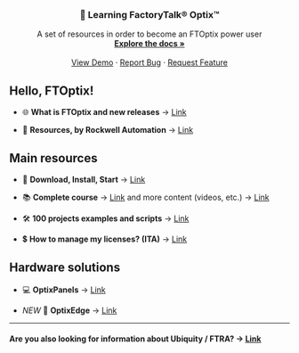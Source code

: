 <!-- PROJECT LOGO -->
<br />
<div align="center">

  <h3 align="center">📘 Learning FactoryTalk® Optix™</h3>

  <p align="center">
    A set of resources in order to become an FTOptix power user
    <br />
    <a href="https://github.com/othneildrew/Best-README-Template"><strong>Explore the docs »</strong></a>
    <br />
    <br />
    <a href="https://github.com/othneildrew/Best-README-Template">View Demo</a>
    &middot;
    <a href="https://github.com/othneildrew/Best-README-Template/issues/new?labels=bug&template=bug-report---.md">Report Bug</a>
    &middot;
    <a href="https://github.com/othneildrew/Best-README-Template/issues/new?labels=enhancement&template=feature-request---.md">Request Feature</a>
  </p>
</div>

<!-- MAIN RESOURCES -->
## Hello, FTOptix!

- 🌐 **What is FTOptix and new releases** → [Link](./chapters/FTOptix_overview.md)

- 🏁 **Resources, by Rockwell Automation** → [Link](https://www.rockwellautomation.com/en-us/support/documentation/technical/capabilities/optix-portfolio.html)

<!-- MAIN RESOURCES -->
## Main resources

- 🚀 **Download, Install, Start** → [Link](./chapters/Download_install_start.md)

- 📚 **Complete course** →  [Link](https://github.com/massimovar/LearningFTOptix/blob/main/pdf/FTOptix_Technical_training.pdf) and more content (videos, etc.) → [Link](./chapters/Learning_material.md)

- 🛠️ **100 projects examples and scripts** → [Link](./chapters/Examples.md)

- 💲 **How to manage my licenses? (ITA)** → [Link](https://www.youtube.com/watch?v=BVXPn04wZ8M&ab_channel=ASEMS.r.l.)

<!-- HARDWARE SOLUTION -->
## Hardware solutions

  - 💻 **OptixPanels** → [Link](./chapters/OptixPanels_and_co.md)

  - _NEW_ 🎉 **OptixEdge** → [Link](./chapters/OptixEdge.md)

---

#### Are you also looking for information about Ubiquity / FTRA? -> [Link](https://github.com/massimovar/LearningUbiquityX/)
